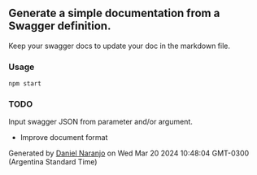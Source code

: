 ## Generate a simple documentation from a Swagger definition.

Keep your swagger docs to update your doc in the markdown file.

### Usage
```
npm start
```

### TODO
Input swagger JSON from parameter and/or argument.
- Improve document format

Generated by [Daniel Naranjo](https://github.com/danielnaranjo) on Wed Mar 20 2024 10:48:04 GMT-0300 (Argentina Standard Time) 